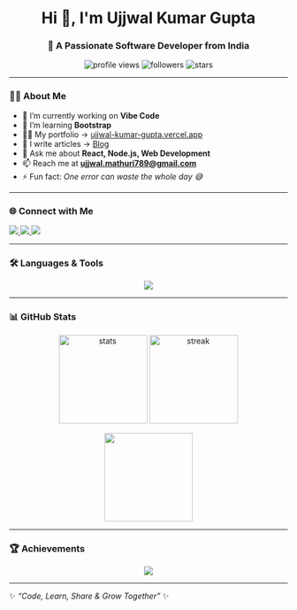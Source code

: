 <h1 align="center">Hi 👋, I'm Ujjwal Kumar Gupta</h1>
<h3 align="center">🚀 A Passionate Software Developer from India</h3>

<p align="center">
  <img src="https://komarev.com/ghpvc/?username=ujjwal789&label=Profile%20views&color=0e75b6&style=flat" alt="profile views" /> 
  <img src="https://img.shields.io/github/followers/ujjwal789?label=Followers&style=social" alt="followers" />
  <img src="https://img.shields.io/github/stars/ujjwal789?label=Stars&style=social" alt="stars" />
</p>

---

### 👨‍💻 About Me
- 🔭 I’m currently working on **Vibe Code**
- 🌱 I’m learning **Bootstrap**  
- 👨‍💻 My portfolio → [ujjwal-kumar-gupta.vercel.app](https://ujjwal-kumar-gupta.vercel.app/)  
- 📝 I write articles → [Blog](blog)  
- 💬 Ask me about **React, Node.js, Web Development**  
- 📫 Reach me at **ujjwal.mathuri789@gmail.com**  
- ⚡ Fun fact: *One error can waste the whole day 😅*

---

### 🌐 Connect with Me
<p align="left">
<a href="https://ujjwal-kumar-gupta.vercel.app/" target="blank">
  <img src="https://img.shields.io/badge/Portfolio-%230077B5.svg?&style=for-the-badge&logo=Google-chrome&logoColor=white" />
</a>
<a href="https://linkedin.com/in/ujjwalgupta789" target="blank">
  <img src="https://img.shields.io/badge/LinkedIn-%230077B5.svg?&style=for-the-badge&logo=linkedin&logoColor=white" />
</a>
<a href="mailto:ujjwal.mathuri789@gmail.com" target="blank">
  <img src="https://img.shields.io/badge/Gmail-D14836?style=for-the-badge&logo=gmail&logoColor=white" />
</a>
</p>

---

### 🛠️ Languages & Tools
<p align="center">
  <img src="https://skillicons.dev/icons?i=html,css,js,ts,react,nodejs,express,bootstrap,tailwind,java,python,cpp,mongodb,mysql,postgresql,git,github,linux,docker,aws,firebase,tensorflow,pytorch" />
</p>

---

### 📊 GitHub Stats
<p align="center">
  <img src="https://github-readme-stats.vercel.app/api?username=ujjwal789&show_icons=true&theme=radical" alt="stats" height="160"/>
  <img src="https://github-readme-streak-stats.herokuapp.com/?user=ujjwal789&theme=radical" alt="streak" height="160"/>
</p>

<p align="center">
  <img src="https://github-readme-stats.vercel.app/api/top-langs/?username=ujjwal789&layout=compact&theme=radical" height="160"/>
</p>

---

### 🏆 Achievements
<p align="center">
  <img src="https://github-profile-trophy.vercel.app/?username=ujjwal789&theme=discord&no-frame=true&margin-w=10&margin-h=10" />
</p>

---

✨ *“Code, Learn, Share & Grow Together”* ✨  

